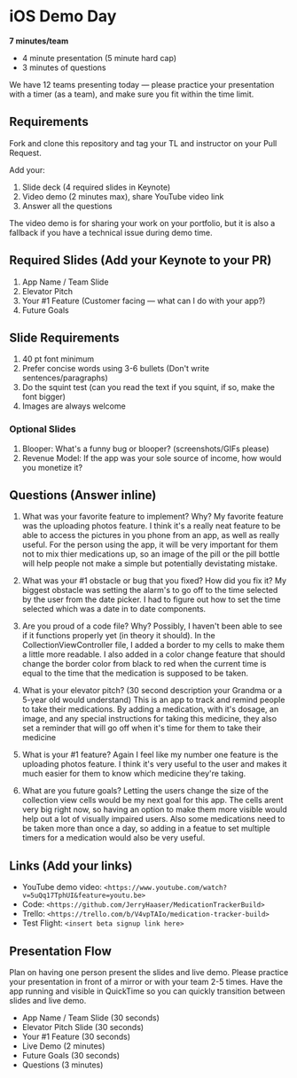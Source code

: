 # iOS Demo Day

**7 minutes/team**

* 4 minute presentation (5 minute hard cap)
* 3 minutes of questions

We have 12 teams presenting today — please practice your presentation with a timer (as a team), and make sure you fit within the time limit.

## Requirements

Fork and clone this repository and tag your TL and instructor on your Pull Request.

Add your: 

1. Slide deck (4 required slides in Keynote)
2. Video demo (2 minutes max), share YouTube video link
3. Answer all the questions

The video demo is for sharing your work on your portfolio, but it is also a fallback if you have a technical issue during demo time.

## Required Slides (Add your Keynote to your PR)

1. App Name / Team Slide
2. Elevator Pitch
3. Your #1 Feature (Customer facing — what can I do with your app?)
4. Future Goals

## Slide Requirements

1. 40 pt font minimum
2. Prefer concise words using 3-6 bullets (Don't write sentences/paragraphs)
3. Do the squint test (can you read the text if you squint, if so, make the font bigger)
4. Images are always welcome

### Optional Slides

1. Blooper: What's a funny bug or blooper? (screenshots/GIFs please)
2. Revenue Model: If the app was your sole source of income, how would you monetize it?

## Questions (Answer inline)

1. What was your favorite feature to implement? Why?
    My favorite feature was the uploading photos feature. I think it's a really neat feature to be able to access the pictures in you phone from an app, as well as really useful. For the person using the app, it will be very important for them not to mix thier medications up, so an image of the pill or the pill bottle will help people not make a simple but potentially devistating mistake.

2. What was your #1 obstacle or bug that you fixed? How did you fix it?
    My biggest obstacle was setting the alarm's to go off to the time selected by the user from the date picker. I had to figure out how to set the time selected which was a date in to date components.

3. Are you proud of a code file? Why?
    Possibly, I haven't been able to see if it functions properly yet (in theory it should). In the CollectionViewController file, I added a border to my cells to make them a little more readable. I also added in a color change feature that should change the border color from black to red when the current time is equal to the time that the medication is supposed to be taken.

4. What is your elevator pitch? (30 second description your Grandma or a 5-year old would understand)
    This is an app to track and remind people to take their medications. By adding a medication, with it's dosage, an image, and any special instructions for taking this medicine, they also set a reminder that will go off when it's time for them to take their medicine

5. What is your #1 feature?
    Again I feel like my number one feature is the uploading photos feature. I think it's very useful to the user and makes it much easier for them to know which medicine they're taking.

6. What are you future goals?
    Letting the users change the size of the collection view cells would be my next goal for this app. The cells arent very big right now, so having an option to make them more visible would help out a lot of visually impaired users. Also some medications need to be taken more than once a day, so adding in a featue to set multiple timers for a medication would also be very useful. 


## Links (Add your links)

* YouTube demo video: `<https://www.youtube.com/watch?v=5uQq17TphUI&feature=youtu.be>`
* Code: `<https://github.com/JerryHaaser/MedicationTrackerBuild>`
* Trello: `<https://trello.com/b/V4vpTAIo/medication-tracker-build>`
* Test Flight: `<insert beta signup link here>`

## Presentation Flow

Plan on having one person present the slides and live demo. Please practice your presentation in front of a mirror or with your team 2-5 times. Have the app running and visible in QuickTime so you can quickly transition between slides and live demo.

* App Name / Team Slide (30 seconds)
* Elevator Pitch Slide (30 seconds)
* Your #1 Feature (30 seconds)
* Live Demo (2 minutes)
* Future Goals (30 seconds)
* Questions (3 minutes)
